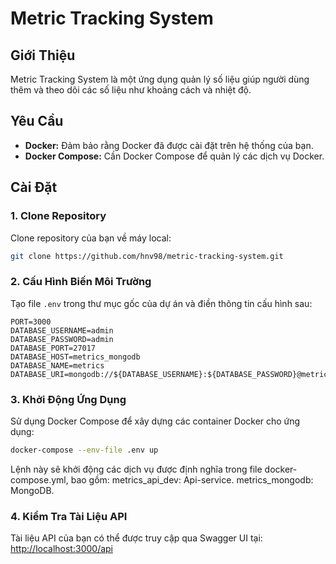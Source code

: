 # Metric Tracking System

## Giới Thiệu

Metric Tracking System là một ứng dụng quản lý số liệu giúp người dùng thêm  và theo dõi các số liệu như khoảng cách và nhiệt độ.

## Yêu Cầu

- **Docker:** Đảm bảo rằng Docker đã được cài đặt trên hệ thống của bạn.
- **Docker Compose:** Cần Docker Compose để quản lý các dịch vụ Docker.

## Cài Đặt

### 1. Clone Repository

Clone repository của bạn về máy local:

```bash
git clone https://github.com/hnv98/metric-tracking-system.git
```
### 2. Cấu Hình Biến Môi Trường

Tạo file `.env` trong thư mục gốc của dự án và điền thông tin cấu hình sau:

```env
PORT=3000
DATABASE_USERNAME=admin
DATABASE_PASSWORD=admin
DATABASE_PORT=27017
DATABASE_HOST=metrics_mongodb
DATABASE_NAME=metrics
DATABASE_URI=mongodb://${DATABASE_USERNAME}:${DATABASE_PASSWORD}@metrics_mongodb:27017
```
### 3. Khởi Động Ứng Dụng

Sử dụng Docker Compose để xây dựng các container Docker cho ứng dụng:

```bash
docker-compose --env-file .env up 
```
Lệnh này sẽ khởi động các dịch vụ được định nghĩa trong file docker-compose.yml, bao gồm:
metrics_api_dev: Api-service.
metrics_mongodb: MongoDB.

### 4. Kiểm Tra Tài Liệu API

Tài liệu API của bạn có thể được truy cập qua Swagger UI tại: [http://localhost:3000/api](http://localhost:3000/api)


